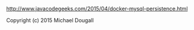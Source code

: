 http://www.javacodegeeks.com/2015/04/docker-mysql-persistence.html

Copyright (c) 2015 Michael Dougall